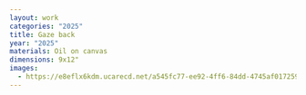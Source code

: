 ```yaml
---
layout: work
categories: "2025"
title: Gaze back
year: "2025"
materials: Oil on canvas
dimensions: 9x12"
images:
  - https://e8eflx6kdm.ucarecd.net/a545fc77-ee92-4ff6-84dd-4745af017259/-/resize/2400/-/quality/lightest/-/format/auto/
---
```

